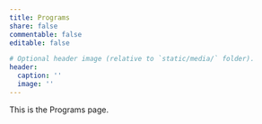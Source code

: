 ```yaml
---
title: Programs
share: false
commentable: false
editable: false

# Optional header image (relative to `static/media/` folder).
header:
  caption: ''
  image: ''
---
```


This is the Programs page.
